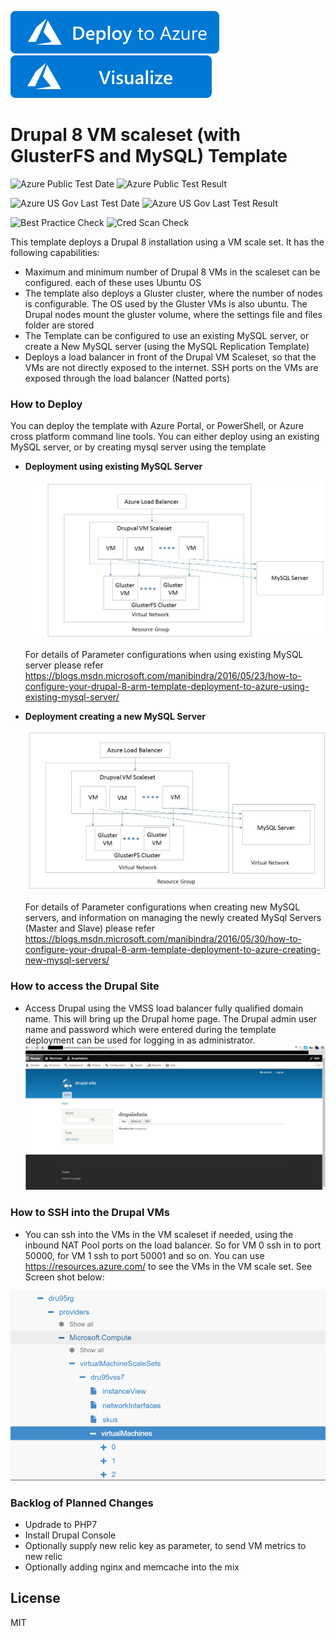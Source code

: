 [![Deploy To Azure](https://raw.githubusercontent.com/Azure/azure-quickstart-templates/master/1-CONTRIBUTION-GUIDE/images/deploytoazure.svg?sanitize=true)](https://portal.azure.com/#create/Microsoft.Template/uri/https%3A%2F%2Fraw.githubusercontent.com%2FAzure%2Fazure-quickstart-templates%2Fmaster%2F301-drupal8-vmss-glusterfs-mysql%2Fazuredeploy.json)
[![Visualize](https://raw.githubusercontent.com/Azure/azure-quickstart-templates/master/1-CONTRIBUTION-GUIDE/images/visualizebutton.svg?sanitize=true)](http://armviz.io/#/?load=https%3A%2F%2Fraw.githubusercontent.com%2FAzure%2Fazure-quickstart-templates%2Fmaster%2F301-drupal8-vmss-glusterfs-mysql%2Fazuredeploy.json)

# Drupal 8 VM scaleset (with GlusterFS and MySQL) Template

![Azure Public Test Date](https://azurequickstartsservice.blob.core.windows.net/badges/301-drupal8-vmss-glusterfs-mysql/PublicLastTestDate.svg)
![Azure Public Test Result](https://azurequickstartsservice.blob.core.windows.net/badges/301-drupal8-vmss-glusterfs-mysql/PublicDeployment.svg)

![Azure US Gov Last Test Date](https://azurequickstartsservice.blob.core.windows.net/badges/301-drupal8-vmss-glusterfs-mysql/FairfaxLastTestDate.svg)
![Azure US Gov Last Test Result](https://azurequickstartsservice.blob.core.windows.net/badges/301-drupal8-vmss-glusterfs-mysql/FairfaxDeployment.svg)

![Best Practice Check](https://azurequickstartsservice.blob.core.windows.net/badges/301-drupal8-vmss-glusterfs-mysql/BestPracticeResult.svg)
![Cred Scan Check](https://azurequickstartsservice.blob.core.windows.net/badges/301-drupal8-vmss-glusterfs-mysql/CredScanResult.svg)

This template deploys a Drupal 8 installation using a VM scale set. It has the
following capabilities:

- Maximum and minimum number of Drupal 8 VMs in the scaleset can be configured.
  each of these uses Ubuntu OS
- The template also deploys a Gluster cluster, where the number of nodes is
  configurable. The OS used by the Gluster VMs is also ubuntu. The Drupal nodes
  mount the gluster volume, where the settings file and files folder are stored
- The Template can be configured to use an existing MySQL server, or create a
  New MySQL server (using the MySQL Replication Template)
- Deploys a load balancer in front of the Drupal VM Scaleset, so that the VMs
  are not directly exposed to the internet. SSH ports on the VMs are exposed
  through the load balancer (Natted ports)

### How to Deploy

You can deploy the template with Azure Portal, or PowerShell, or Azure cross
platform command line tools. You can either deploy using an existing MySQL
server, or by creating mysql server using the template

- **Deployment using existing MySQL Server**

  ![Deployment Overview - Existing MySQL Server](https://raw.githubusercontent.com/Azure/azure-quickstart-templates/master/301-drupal8-vmss-glusterfs-mysql/images/Drupal%208%20ARM%20template%20overview.jpg "Deployment Overview - Existing MySQL Server")

  For details of Parameter configurations when using existing MySQL server
  please refer
  https://blogs.msdn.microsoft.com/manibindra/2016/05/23/how-to-configure-your-drupal-8-arm-template-deployment-to-azure-using-existing-mysql-server/

- **Deployment creating a new MySQL Server**

  ![Deployment Overview - New MySQL Server](https://raw.githubusercontent.com/Azure/azure-quickstart-templates/master/301-drupal8-vmss-glusterfs-mysql/images/Deployment%20with%20new%20mysql%20server.jpg "Deployment Overview - New MySQL Server")

  For details of Parameter configurations when creating new MySQL servers, and
  information on managing the newly created MySql Servers (Master and Slave)
  please refer
  https://blogs.msdn.microsoft.com/manibindra/2016/05/30/how-to-configure-your-drupal-8-arm-template-deployment-to-azure-creating-new-mysql-servers/

### How to access the Drupal Site

- Access Drupal using the VMSS load balancer fully qualified domain name. This
  will bring up the Drupal home page. The Drupal admin user name and password
  which were entered during the template deployment can be used for logging in
  as administrator.
  ![How to Access Drupal site](https://raw.githubusercontent.com/Azure/azure-quickstart-templates/master/301-drupal8-vmss-glusterfs-mysql/images/AccessingDrupalSite.jpg "Access Drupal Site")

### How to SSH into the Drupal VMs

- You can ssh into the VMs in the VM scaleset if needed, using the inbound NAT
  Pool ports on the load balancer. So for VM 0 ssh in to port 50000, for VM 1
  ssh to port 50001 and so on. You can use https://resources.azure.com/ to see
  the VMs in the VM scale set. See Screen shot below:

![SSH into Drupal VMs](https://raw.githubusercontent.com/Azure/azure-quickstart-templates/master/301-drupal8-vmss-glusterfs-mysql/images/azureResourceExplorer.png "SSH into Drupal VMs")

### Backlog of Planned Changes

- Updrade to PHP7
- Install Drupal Console
- Optionally supply new relic key as parameter, to send VM metrics to new relic
- Optionally adding nginx and memcache into the mix

## License

MIT
